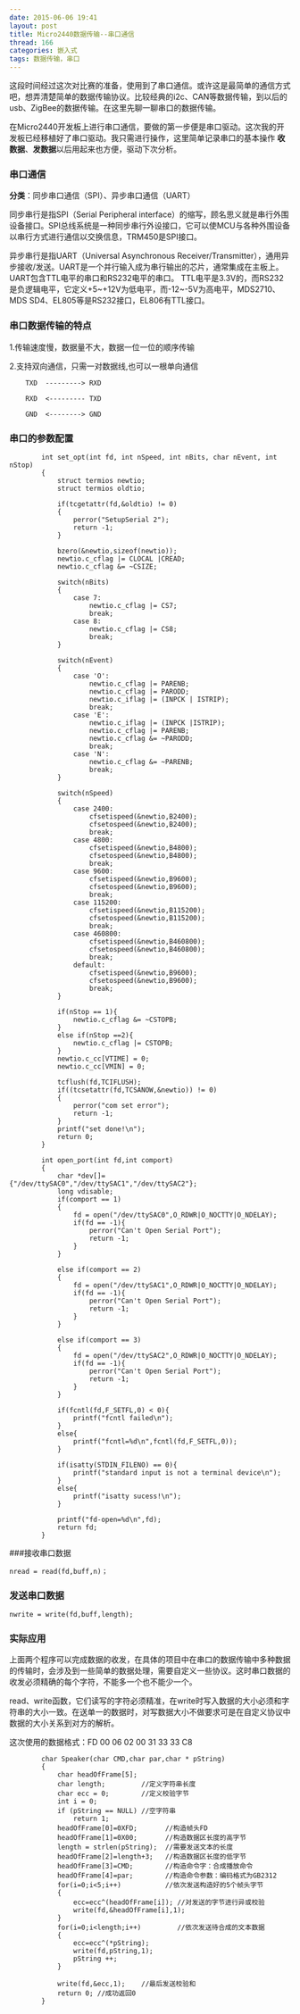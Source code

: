 ```yaml
---
date: 2015-06-06 19:41
layout: post
title: Micro2440数据传输--串口通信
thread: 166
categories: 嵌入式
tags: 数据传输，串口
---
```


这段时间经过这次对比赛的准备，使用到了串口通信。或许这是最简单的通信方式吧，想弄清楚简单的数据传输协议。比较经典的i2c、CAN等数据传输，到以后的usb、ZigBee的数据传输。在这里先聊一聊串口的数据传输。

在Micro2440开发板上进行串口通信，要做的第一步便是串口驱动。这次我的开发板已经移植好了串口驱动。我只需进行操作，这里简单记录串口的基本操作 **收数据**、**发数据**以后用起来也方便，驱动下次分析。
<!---more--->
### 串口通信
**分类**：同步串口通信（SPI）、异步串口通信（UART）

同步串行是指SPI（Serial Peripheral interface）的缩写，顾名思义就是串行外围设备接口。SPI总线系统是一种同步串行外设接口，它可以使MCU与各种外围设备以串行方式进行通信以交换信息，TRM450是SPI接口。

异步串行是指UART（Universal Asynchronous Receiver/Transmitter），通用异步接收/发送。UART是一个并行输入成为串行输出的芯片，通常集成在主板上。UART包含TTL电平的串口和RS232电平的串口。 TTL电平是3.3V的，而RS232是负逻辑电平，它定义+5~+12V为低电平，而-12~-5V为高电平，MDS2710、MDS SD4、EL805等是RS232接口，EL806有TTL接口。

### 串口数据传输的特点
1.传输速度慢，数据量不大，数据一位一位的顺序传输

2.支持双向通信，只需一对数据线,也可以一根单向通信

        TXD  ---------> RXD

        RXD  <--------- TXD

        GND  <--------> GND

### 串口的参数配置

```
        int set_opt(int fd, int nSpeed, int nBits, char nEvent, int nStop)  
        {  
            struct termios newtio;  
            struct termios oldtio;  

            if(tcgetattr(fd,&oldtio) != 0)  
            {  
                perror("SetupSerial 2");  
                return -1;  
            }  

            bzero(&newtio,sizeof(newtio));  
            newtio.c_cflag |= CLOCAL |CREAD;  
            newtio.c_cflag &= ~CSIZE;  

            switch(nBits)  
            {  
                case 7:  
                    newtio.c_cflag |= CS7;  
                    break;  
                case 8:  
                    newtio.c_cflag |= CS8;  
                    break;      
            }  

            switch(nEvent)  
            {  
                case 'O':  
                    newtio.c_cflag |= PARENB;  
                    newtio.c_cflag |= PARODD;  
                    newtio.c_iflag |= (INPCK | ISTRIP);  
                    break;  
                case 'E':  
                    newtio.c_iflag |= (INPCK |ISTRIP);  
                    newtio.c_cflag |= PARENB;  
                    newtio.c_cflag &= ~PARODD;  
                    break;  
                case 'N':  
                    newtio.c_cflag &= ~PARENB;  
                    break;  
            }  

            switch(nSpeed)  
            {  
                case 2400:  
                    cfsetispeed(&newtio,B2400);  
                    cfsetospeed(&newtio,B2400);  
                    break;  
                case 4800:  
                    cfsetispeed(&newtio,B4800);  
                    cfsetospeed(&newtio,B4800);  
                    break;  
                case 9600:  
                    cfsetispeed(&newtio,B9600);  
                    cfsetospeed(&newtio,B9600);  
                    break;  
                case 115200:  
                    cfsetispeed(&newtio,B115200);  
                    cfsetospeed(&newtio,B115200);  
                    break;  
                case 460800:  
                    cfsetispeed(&newtio,B460800);  
                    cfsetospeed(&newtio,B460800);  
                    break;            
                default:  
                    cfsetispeed(&newtio,B9600);  
                    cfsetospeed(&newtio,B9600);  
                    break;  
            }  

            if(nStop == 1){  
                newtio.c_cflag &= ~CSTOPB;  
            }  
            else if(nStop ==2){  
                newtio.c_cflag |= CSTOPB;  
            }  
            newtio.c_cc[VTIME] = 0;  
            newtio.c_cc[VMIN] = 0;  

            tcflush(fd,TCIFLUSH);  
            if((tcsetattr(fd,TCSANOW,&newtio)) != 0)  
            {  
                perror("com set error");  
                return -1;  
            }  
            printf("set done!\n");  
            return 0;  
        }  

        int open_port(int fd,int comport)  
        {  
            char *dev[]={"/dev/ttySAC0","/dev/ttySAC1","/dev/ttySAC2"};  
            long vdisable;  
            if(comport == 1)  
            {  
                fd = open("/dev/ttySAC0",O_RDWR|O_NOCTTY|O_NDELAY);  
                if(fd == -1){  
                    perror("Can't Open Serial Port");  
                    return -1;  
                }  
            }  

            else if(comport == 2)  
            {  
                fd = open("/dev/ttySAC1",O_RDWR|O_NOCTTY|O_NDELAY);  
                if(fd == -1){  
                    perror("Can't Open Serial Port");  
                    return -1;  
                }  
            }  

            else if(comport == 3)  
            {  
                fd = open("/dev/ttySAC2",O_RDWR|O_NOCTTY|O_NDELAY);  
                if(fd == -1){  
                    perror("Can't Open Serial Port");  
                    return -1;  
                }  
            }  

            if(fcntl(fd,F_SETFL,0) < 0){  
                printf("fcntl failed\n");  
            }  
            else{  
                printf("fcntl=%d\n",fcntl(fd,F_SETFL,0));  
            }  

            if(isatty(STDIN_FILENO) == 0){  
                printf("standard input is not a terminal device\n");  
            }  
            else{  
                printf("isatty sucess!\n");  
            }  

            printf("fd-open=%d\n",fd);  
            return fd;  
        }  
```

###接收串口数据

    nread = read(fd,buff,n)；

### 发送串口数据

    nwrite = write(fd,buff,length);  

### 实际应用
上面两个程序可以完成数据的收发，在具体的项目中在串口的数据传输中多种数据的传输时，会涉及到一些简单的数据处理，需要自定义一些协议。这时串口数据的收发必须精确的每个字符，不能多一个也不能少一个。

read、write函数，它们读写的字符必须精准，在write时写入数据的大小必须和字符串的大小一致。在送单一的数据时，对写数据大小不做要求可是在自定义协议中数据的大小关系到对方的解析。

这次使用的数据格式：FD 00 06 02 00 31 33 33 C8

```
        char Speaker(char CMD,char par,char * pString)
        {  
            char headOfFrame[5];  
            char length;         //定义字符串长度  
            char ecc = 0;        //定义校验字节  
            int i = 0;   
            if (pString == NULL) //空字符串   
                return 1;        
            headOfFrame[0]=0XFD;       //构造帧头FD  
            headOfFrame[1]=0X00;       //构造数据区长度的高字节
            length = strlen(pString);  //需要发送文本的长度  
            headOfFrame[2]=length+3;   //构造数据区长度的低字节  
            headOfFrame[3]=CMD;        //构造命令字：合成播放命令  
            headOfFrame[4]=par;        //构造命令参数：编码格式为GB2312   
            for(i=0;i<5;i++)           //依次发送构造好的5个帧头字节  
            {    
                ecc=ecc^(headOfFrame[i]); //对发送的字节进行异或校验     
                write(fd,&headOfFrame[i],1);  
            }
            for(i=0;i<length;i++)         //依次发送待合成的文本数据   
            {
                ecc=ecc^(*pString);   
                write(fd,pString,1);
                pString ++;   
            }

            write(fd,&ecc,1);    //最后发送校验和
            return 0; //成功返回0
        }  
```
